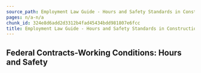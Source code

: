 ```yaml
---
source_path: Employment Law Guide - Hours and Safety Standards in Construction Contracts.md
pages: n/a-n/a
chunk_id: 324e8d6add2d3312b4fad45434bdd981807e6fcc
title: Employment Law Guide - Hours and Safety Standards in Construction Contracts
---
```

## Federal Contracts-Working Conditions: Hours and Safety
